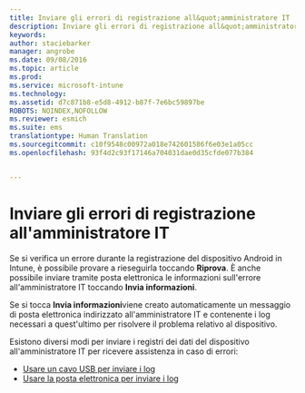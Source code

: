 ```yaml
---
title: Inviare gli errori di registrazione all&quot;amministratore IT | Microsoft Intune
description: Inviare gli errori di registrazione all&quot;amministratore
keywords: 
author: staciebarker
manager: angrobe
ms.date: 09/08/2016
ms.topic: article
ms.prod: 
ms.service: microsoft-intune
ms.technology: 
ms.assetid: d7c871b8-e5d8-4912-b87f-7e6bc59897be
ROBOTS: NOINDEX,NOFOLLOW
ms.reviewer: esmich
ms.suite: ems
translationtype: Human Translation
ms.sourcegitcommit: c10f9548c00972a018e742601586f6e03e1a05cc
ms.openlocfilehash: 93f4d2c93f17146a704031dae0d35cfde077b384


---
```



# Inviare gli errori di registrazione all'amministratore IT

Se si verifica un errore durante la registrazione del dispositivo Android in Intune, è possibile provare a rieseguirla toccando **Riprova**. È anche possibile inviare tramite posta elettronica le informazioni sull'errore all'amministratore IT toccando **Invia informazioni**.

Se si tocca **Invia informazioni**viene creato automaticamente un messaggio di posta elettronica indirizzato all'amministratore IT e contenente i log necessari a quest'ultimo per risolvere il problema relativo al dispositivo.

Esistono diversi modi per inviare i registri dei dati del dispositivo all'amministratore IT per ricevere assistenza in caso di errori:

- [Usare un cavo USB per inviare i log](send-diagnostic-data-logs-to-your-it-administrator-using-a-usb-cable-android.md)
- [Usare la posta elettronica per inviare i log](send-diagnostic-data-logs-to-your-it-administrator-using-email-android.md)



<!--HONumber=Oct16_HO2-->


